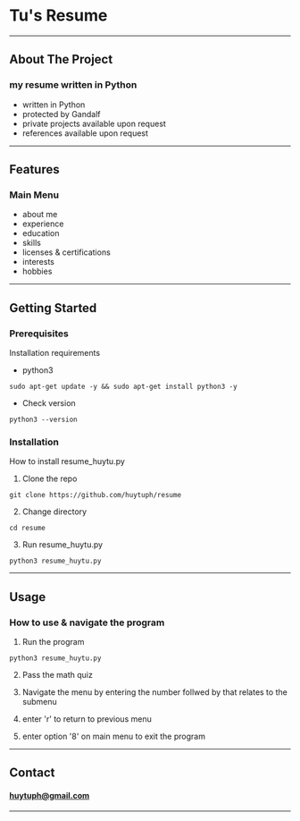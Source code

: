 # Tu's Resume

---

## About The Project
### my resume written in Python
- written in Python
- protected by Gandalf
- private projects available upon request 
- references available upon request

---

## Features
### Main Menu
- about me
- experience
- education
- skills
- licenses & certifications
- interests
- hobbies

---

## Getting Started
### Prerequisites
Installation requirements
- python3

`sudo apt-get update -y && sudo apt-get install python3 -y`

- Check version

`python3 --version`

### Installation
How to install resume_huytu.py
1. Clone the repo

`git clone https://github.com/huytuph/resume`

2. Change directory

`cd resume`

3. Run resume_huytu.py 

`python3 resume_huytu.py`

---

## Usage
### How to use & navigate the program

1. Run the program

`python3 resume_huytu.py`

2. Pass the math quiz

3. Navigate the menu by entering the number follwed by that relates to the submenu

4. enter 'r' to return to previous menu

5. enter option '8' on main menu to exit the program

---

## Contact
#### huytuph@gmail.com

---
